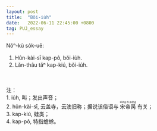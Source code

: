 ```yaml
---
layout: post
title:  "Bŏi-iu̍h"
date:   2022-06-11 22:45:00 +0800
tag: PUJ_essay
---
```


<section class="PUJ">

Nŏⁿ-kù so̍k-uē:<br>
1. Hûn-kài-sī kap-pô, bŏi-iu̍h.<br>
2. Lăn-thâu tăⁿ kap-kiú, bŏi-iu̍h.<br>

<br>
<br>
注：<br>
1. iu̍h, 叫；发出声音；<br>
2. hûn-kài-sī, 云盖寺，云澳旧称；据说该俗语与 
<ruby style="ruby-position:over">
		<rb class="markup_main">宋帝昺</rb>
		<rp>(</rp><rt class="markup_over">sòng-tì-péng</rt><rp>)</rp>
</ruby> 有关；<br>
3. kap-kiú, 蛙类；<br>
4. kap-pô, 特指蟾蜍。

</section>